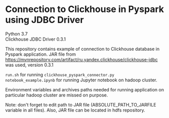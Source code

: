 # Connection to Clickhouse in Pyspark using JDBC Driver

Python 3.7 \
Clickhouse JDBC Driver 0.3.1


This repository contains example of connection to Clickhouse database in Pyspark application. 
JAR file from https://mvnrepository.com/artifact/ru.yandex.clickhouse/clickhouse-jdbc was used, version 0.3.1

`run.sh`  for running `clickhouse_pyspark_connector.py` \
`notebook_example.ipynb` for running Jupyter notebook on hadoop cluster. 

Environment variables and archives paths needed for running application on particular hadoop cluster are missed on purpose.

Note: don't forget to edit path to JAR file (ABSOLUTE_PATH_TO_JARFILE variable in all files). Also, JAR file can be located in hdfs repository.
